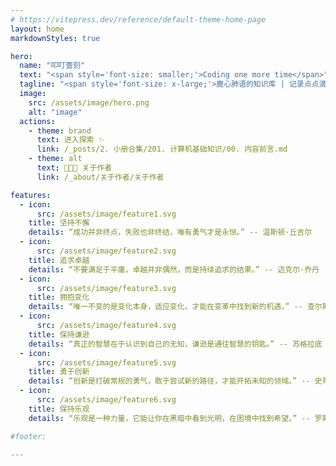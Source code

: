 ```yaml
---
# https://vitepress.dev/reference/default-theme-home-page
layout: home
markdownStyles: true

hero:
  name: "叩叮壹刻"
  text: "<span style='font-size: smaller;'>𝙲𝚘𝚍𝚒𝚗𝚐 𝚘𝚗𝚎 𝚖𝚘𝚛𝚎 𝚝𝚒𝚖𝚎</span>"
  tagline: "<span style='font-size: x-large;'>鹿心肺语的知识库 | 记录点点滴滴的日常 🔆</span>"
  image:
    src: /assets/image/hero.png
    alt: "image"
  actions:
    - theme: brand
      text: 进入探索 ✨
      link: /_posts/2. 小册合集/201. 计算机基础知识/00. 内容前言.md
    - theme: alt
      text: 👨🏻‍💻 关于作者
      link: /_about/关于作者/关于作者

features:
  - icon:
      src: /assets/image/feature1.svg
    title: 坚持不懈
    details: “成功并非终点，失败也非终结，唯有勇气才是永恒。” -- 温斯顿·丘吉尔
  - icon:
      src: /assets/image/feature2.svg
    title: 追求卓越
    details: “不要满足于平庸，卓越并非偶然，而是持续追求的结果。” -- 迈克尔·乔丹
  - icon:
      src: /assets/image/feature3.svg
    title: 拥抱变化
    details: “唯一不变的是变化本身，适应变化，才能在变革中找到新的机遇。” -- 查尔斯·达尔文
  - icon:
      src: /assets/image/feature4.svg
    title: 保持谦逊
    details: “真正的智慧在于认识到自己的无知，谦逊是通往智慧的钥匙。” -- 苏格拉底
  - icon:
      src: /assets/image/feature5.svg
    title: 勇于创新
    details: “创新是打破常规的勇气，敢于尝试新的路径，才能开拓未知的领域。” -- 史蒂夫·乔布斯
  - icon:
      src: /assets/image/feature6.svg
    title: 保持乐观
    details: “乐观是一种力量，它能让你在黑暗中看到光明，在困境中找到希望。” -- 罗斯福

#footer:

---
```


<script setup>

</script>